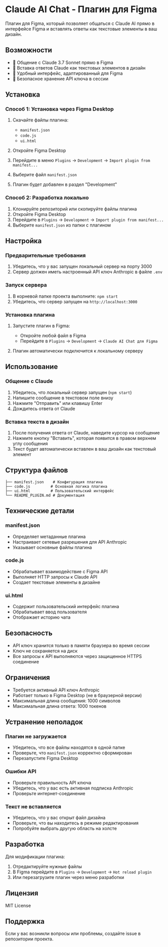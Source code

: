 # Claude AI Chat - Плагин для Figma

Плагин для Figma, который позволяет общаться с Claude AI прямо в интерфейсе Figma и вставлять ответы как текстовые элементы в ваш дизайн.

## Возможности

- 💬 Общение с Claude 3.7 Sonnet прямо в Figma
- 📝 Вставка ответов Claude как текстовых элементов в дизайн
- 🎨 Удобный интерфейс, адаптированный для Figma
- 🔐 Безопасное хранение API ключа в сессии

## Установка

### Способ 1: Установка через Figma Desktop

1. Скачайте файлы плагина:
   - `manifest.json`
   - `code.js`
   - `ui.html`

2. Откройте Figma Desktop
3. Перейдите в меню `Plugins` → `Development` → `Import plugin from manifest...`
4. Выберите файл `manifest.json`
5. Плагин будет добавлен в раздел "Development"

### Способ 2: Разработка локально

1. Клонируйте репозиторий или скопируйте файлы плагина
2. Откройте Figma Desktop
3. Перейдите в `Plugins` → `Development` → `Import plugin from manifest...`
4. Выберите `manifest.json` из папки с плагином

## Настройка

### Предварительные требования
1. Убедитесь, что у вас запущен локальный сервер на порту 3000
2. Сервер должен иметь настроенный API ключ Anthropic в файле `.env`

### Запуск сервера
1. В корневой папке проекта выполните: `npm start`
2. Убедитесь, что сервер запущен на `http://localhost:3000`

### Установка плагина
1. Запустите плагин в Figma:
   - Откройте любой файл в Figma
   - Перейдите в `Plugins` → `Development` → `Claude AI Chat для Figma`

2. Плагин автоматически подключится к локальному серверу

## Использование

### Общение с Claude

1. Убедитесь, что локальный сервер запущен (`npm start`)
2. Напишите сообщение в текстовом поле внизу
3. Нажмите "Отправить" или клавишу Enter
4. Дождитесь ответа от Claude

### Вставка текста в дизайн

1. После получения ответа от Claude, наведите курсор на сообщение
2. Нажмите кнопку "Вставить", которая появится в правом верхнем углу сообщения
3. Текст будет автоматически вставлен в ваш дизайн как текстовый элемент

## Структура файлов

```
├── manifest.json    # Конфигурация плагина
├── code.js         # Основная логика плагина
├── ui.html         # Пользовательский интерфейс
└── README_PLUGIN.md # Документация
```

## Технические детали

### manifest.json
- Определяет метаданные плагина
- Настраивает сетевые разрешения для API Anthropic
- Указывает основные файлы плагина

### code.js
- Обрабатывает взаимодействие с Figma API
- Выполняет HTTP запросы к Claude API
- Создает текстовые элементы в дизайне

### ui.html
- Содержит пользовательский интерфейс плагина
- Обрабатывает ввод пользователя
- Отображает историю чата

## Безопасность

- API ключ хранится только в памяти браузера во время сессии
- Ключ не сохраняется на диск
- Все запросы к API выполняются через защищенное HTTPS соединение

## Ограничения

- Требуется активный API ключ Anthropic
- Работает только в Figma Desktop (не в браузерной версии)
- Максимальная длина сообщения: 1000 символов
- Максимальная длина ответа: 1000 токенов

## Устранение неполадок

### Плагин не загружается
- Убедитесь, что все файлы находятся в одной папке
- Проверьте, что `manifest.json` корректно сформирован
- Перезапустите Figma Desktop

### Ошибки API
- Проверьте правильность API ключа
- Убедитесь, что у вас есть активная подписка Anthropic
- Проверьте интернет-соединение

### Текст не вставляется
- Убедитесь, что у вас открыт файл дизайна
- Проверьте, что вы находитесь в режиме редактирования
- Попробуйте выбрать другую область на холсте

## Разработка

Для модификации плагина:

1. Отредактируйте нужные файлы
2. В Figma перейдите в `Plugins` → `Development` → `Hot reload plugin`
3. Или перезагрузите плагин через меню разработки

## Лицензия

MIT License

## Поддержка

Если у вас возникли вопросы или проблемы, создайте issue в репозитории проекта.